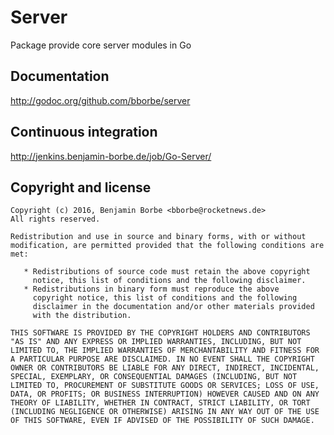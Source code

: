 # Server

Package provide core server modules in Go

## Documentation

http://godoc.org/github.com/bborbe/server

## Continuous integration

http://jenkins.benjamin-borbe.de/job/Go-Server/

## Copyright and license

    Copyright (c) 2016, Benjamin Borbe <bborbe@rocketnews.de>
    All rights reserved.
    
    Redistribution and use in source and binary forms, with or without
    modification, are permitted provided that the following conditions are
    met:
    
       * Redistributions of source code must retain the above copyright
         notice, this list of conditions and the following disclaimer.
       * Redistributions in binary form must reproduce the above
         copyright notice, this list of conditions and the following
         disclaimer in the documentation and/or other materials provided
         with the distribution.

    THIS SOFTWARE IS PROVIDED BY THE COPYRIGHT HOLDERS AND CONTRIBUTORS
    "AS IS" AND ANY EXPRESS OR IMPLIED WARRANTIES, INCLUDING, BUT NOT
    LIMITED TO, THE IMPLIED WARRANTIES OF MERCHANTABILITY AND FITNESS FOR
    A PARTICULAR PURPOSE ARE DISCLAIMED. IN NO EVENT SHALL THE COPYRIGHT
    OWNER OR CONTRIBUTORS BE LIABLE FOR ANY DIRECT, INDIRECT, INCIDENTAL,
    SPECIAL, EXEMPLARY, OR CONSEQUENTIAL DAMAGES (INCLUDING, BUT NOT
    LIMITED TO, PROCUREMENT OF SUBSTITUTE GOODS OR SERVICES; LOSS OF USE,
    DATA, OR PROFITS; OR BUSINESS INTERRUPTION) HOWEVER CAUSED AND ON ANY
    THEORY OF LIABILITY, WHETHER IN CONTRACT, STRICT LIABILITY, OR TORT
    (INCLUDING NEGLIGENCE OR OTHERWISE) ARISING IN ANY WAY OUT OF THE USE
    OF THIS SOFTWARE, EVEN IF ADVISED OF THE POSSIBILITY OF SUCH DAMAGE.
